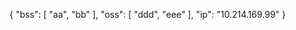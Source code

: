 {
    "bss": [
        "aa",
        "bb"
    ],
    "oss": [
        "ddd",
        "eee"
    ],
    "ip": "10.214.169.99"
}
